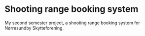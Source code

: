 # Shooting range booking system
My second semester project, a shooting range booking system for Nørresundby Skytteforening.
